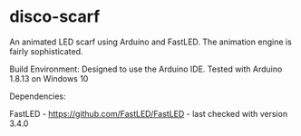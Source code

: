# disco-scarf
An animated LED scarf using Arduino and FastLED. The animation engine is fairly sophisticated.

Build Environment:
Designed to use the Arduino IDE. Tested with Arduino 1.8.13 on Windows 10

Dependencies:

FastLED - https://github.com/FastLED/FastLED - last checked with version 3.4.0
